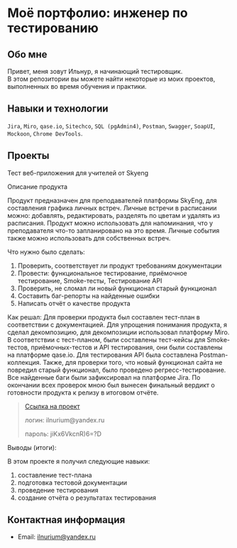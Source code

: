 # Моё портфолио: инженер по тестированию

## Обо мне 

Привет, меня зовут Ильнур, я начинающий тестировщик. <br>
В этом репозитории вы можете найти некоторые из моих проектов, выполненных во время обучения и практики.
<br>

## Навыки и технологии
``Jira``, ``Miro``, ``qase.io``, ``Sitechco``, ``SQL (pgAdmin4)``, ``Postman``, ``Swagger``, ``SoapUI``, ``Mockoon``, ``Chrome DevTools``. <br>



## Проекты

<p> Тест веб-приложения для учителей от Skyeng</p>
<p>Описание продукта<p>
<p>Продукт предназначен для преподавателей платформы SkyEng, для составления графика личных встреч. Личные встречи в расписании можно: добавлять, редактировать, разделять по цветам и удалять из расписания. Продукт можно использовать для напоминания, что у преподавателя что-то запланировано на это время. Личные события также можно использовать для собственных встреч.<p>
<p>Что нужно было сделать:<p>
<ol>
  <li>Проверить, соответствует ли продукт требованиям документации</li>
  <li>Провести: функциональное тестирование, приёмочное тестирование, Smoke-тесты, Тестирование API</li>
  <li>Проверить, не сломал ли новый функционал старый функционал</li>
  <li>Составить баг-репорты на найденные ошибки</li>
  <li>Написать отчёт о качестве продукта</li>
</ol>

<p>Как решал: Для проверки продукта был составлен тест-план в соответствии с документацией. Для упрощения понимания продукта, я сделал декомпозицию, для декомпозиции использовал платформу Miro. В соответствии с тест-планом, были составлены тест-кейсы для Smoke-тестов, приёмочных-тестов и API тестирования, они были составлены на платформе qase.io. Для тестирования API была составлена Postman-коллекция. Также, для проверки того, что новый функционал сайта не повредил старый функционал, было проведено регресс-тестирование. Все найденные баги были зафиксировал на платформе Jira. По окончании всех проверок мною был вынесен финальный вердикт о готовности продукта к релизу в итоговом отчёте. <p>

>  <a href="https://ilnur-k.atlassian.net/l/cp/BWMMY8wi">Ссылка на проект</a>
> <p> логин: ilnurium@yandex.ru </p>
> <p> пароль: jiKx6VkcnR)6=?D </p>

 <p>Выводы (итоги):<p>
    <p>В этом проекте я получил следующие навыки: <p>
<ol>
  <li>составление тест-плана</li>
  <li>подготовка тестовой документации</li>
  <li>проведение тестирования</li>
  <li>создание отчёта о результатах тестирования</li>
</ol>

## Контактная информация
- Email: ilnurium@yandex.ru
